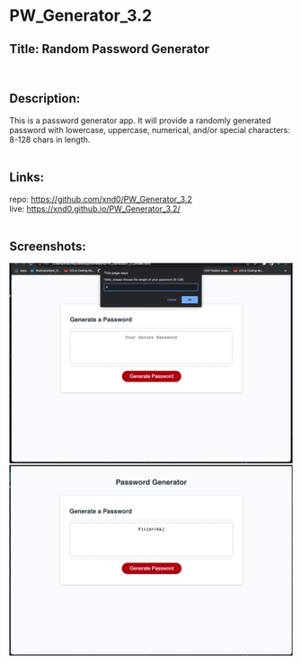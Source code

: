 # PW_Generator_3.2

## Title: Random Password Generator
<br>

## Description:
This is a password generator app. It will provide a randomly generated password with lowercase, uppercase, numerical, and/or special characters: 8-128 chars in length.
<br><br>

## Links: <br>
repo: https://github.com/xnd0/PW_Generator_3.2
<br>
live: https://xnd0.github.io/PW_Generator_3.2/
<br><br>

## Screenshots:
![start app](pw_gen1.png)
![generated password](pw_gen2.png)